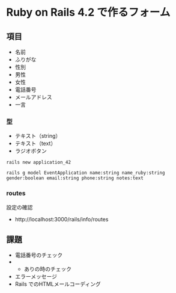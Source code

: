 # Ruby on Rails 4.2 で作るフォーム

## 項目

* 名前
* ふりがな
* 性別
 * 男性
 * 女性
* 電話番号
* メールアドレス
* 一言

### 型

* テキスト（string）
* テキスト（text）
* ラジオボタン

```
rails new application_42
```

```
rails g model EventApplication name:string name_ruby:string gender:boolean email:string phone:string notes:text
```

### routes

設定の確認

* http://localhost:3000/rails/info/routes

## 課題

* 電話番号のチェック
 * - ありの時のチェック
 * エラーメッセージ
* Rails でのHTMLメールコーディング
